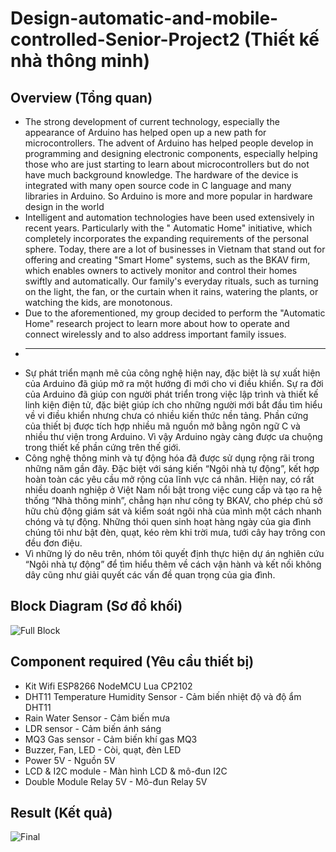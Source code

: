 # Design-automatic-and-mobile-controlled-Senior-Project2 (Thiết kế nhà thông minh)
## Overview (Tổng quan)
* The strong development of current technology, especially the appearance of Arduino has helped open up a new path for microcontrollers. The advent of Arduino has helped people develop in programming and designing electronic components, especially helping those who are just starting to learn about microcontrollers but do not have much background knowledge. The hardware of the device is integrated with many open source code in C language and many libraries in Arduino. So Arduino is more and more popular in hardware design in the world
* Intelligent and automation technologies have been used extensively in recent years. Particularly with the " Automatic Home" initiative, which completely incorporates the expanding requirements of the personal sphere. Today, there are a lot of businesses in Vietnam that stand out for offering and creating "Smart Home" systems, such as the BKAV firm, which enables owners to actively monitor and control their homes swiftly and automatically. Our family's everyday rituals, such as turning on the light, the fan, or the curtain when it rains, watering the plants, or watching the kids, are monotonous.
* Due to the aforementioned, my group decided to perform the "Automatic Home" research project to learn more about how to operate and connect wirelessly and to also address important family issues.
* ------------------------------------------------------------------------------------------------------------------------------------
* Sự phát triển mạnh mẽ của công nghệ hiện nay, đặc biệt là sự xuất hiện của Arduino đã giúp mở ra một hướng đi mới cho vi điều khiển. Sự ra đời của Arduino đã giúp con người phát triển trong việc lập trình và thiết kế linh kiện điện tử, đặc biệt giúp ích cho những người mới bắt đầu tìm hiểu về vi điều khiển nhưng chưa có nhiều kiến thức nền tảng. Phần cứng của thiết bị được tích hợp nhiều mã nguồn mở bằng ngôn ngữ C và nhiều thư viện trong Arduino. Vì vậy Arduino ngày càng được ưa chuộng trong thiết kế phần cứng trên thế giới.
* Công nghệ thông minh và tự động hóa đã được sử dụng rộng rãi trong những năm gần đây. Đặc biệt với sáng kiến “Ngôi nhà tự động”, kết hợp hoàn toàn các yêu cầu mở rộng của lĩnh vực cá nhân. Hiện nay, có rất nhiều doanh nghiệp ở Việt Nam nổi bật trong việc cung cấp và tạo ra hệ thống “Nhà thông minh”, chẳng hạn như công ty BKAV, cho phép chủ sở hữu chủ động giám sát và kiểm soát ngôi nhà của mình một cách nhanh chóng và tự động. Những thói quen sinh hoạt hàng ngày của gia đình chúng tôi như bật đèn, quạt, kéo rèm khi trời mưa, tưới cây hay trông con đều đơn điệu.
* Vì những lý do nêu trên, nhóm tôi quyết định thực hiện dự án nghiên cứu “Ngôi nhà tự động” để tìm hiểu thêm về cách vận hành và kết nối không dây cũng như giải quyết các vấn đề quan trọng của gia đình.
## Block Diagram (Sơ đồ khối)
![Full Block ](https://github.com/LeBaMinhDat/Design-autonomous-and-mobile-controlled-SeniorProject1/assets/141973856/af0e0c44-c2c7-461e-9511-60d3920abe56)
## Component required (Yêu cầu thiết bị)
* Kit Wifi ESP8266 NodeMCU Lua CP2102 
* DHT11 Temperature Humidity Sensor - Cảm biến nhiệt độ và độ ẩm DHT11
* Rain Water Sensor - Cảm biến mưa
* LDR sensor - Cảm biến ánh sáng
* MQ3 Gas sensor - Cảm biến khí gas MQ3
* Buzzer, Fan, LED - Còi, quạt, đèn LED
* Power 5V - Nguồn 5V
* LCD & I2C module - Màn hình LCD & mô-đun I2C
* Double Module Relay 5V - Mô-đun Relay 5V
## Result (Kết quả)
![Final](https://github.com/LeBaMinhDat/Design-autonomous-and-mobile-controlled-SeniorProject1/assets/141973856/860209c2-0d06-452c-b332-fa2356f787dd)
